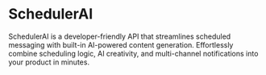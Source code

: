 # SchedulerAI
SchedulerAI is a developer-friendly API that streamlines scheduled messaging with built-in AI-powered content generation. Effortlessly combine scheduling logic, AI creativity, and multi-channel notifications into your product in minutes.
